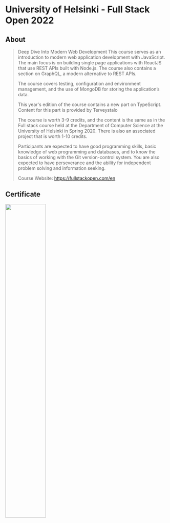 # University of Helsinki - Full Stack Open 2022

## About
>Deep Dive Into Modern Web Development
This course serves as an introduction to modern web application development with JavaScript. The main focus is on building single page applications with ReactJS that use REST APIs built with Node.js. The course also contains a section on GraphQL, a modern alternative to REST APIs.
>
>The course covers testing, configuration and environment management, and the use of MongoDB for storing the application’s data.
>
>This year's edition of the course contains a new part on TypeScript. Content for this part is provided by Terveystalo
>
>The course is worth 3-9 credits, and the content is the same as in the Full stack course held at the Department of Computer Science at the University of Helsinki in Spring 2020. There is also an associated project that is worth 1-10 credits.
>
>Participants are expected to have good programming skills, basic knowledge of web programming and databases, and to know the basics of working with the Git version-control system. You are also expected to have perseverance and the ability for independent problem solving and information seeking.
>
>Course Website: https://fullstackopen.com/en

## Certificate
<img src="https://studies.cs.helsinki.fi/stats/api/certificate/fullstackopen/en/4eb548835f4102a8ec05b4c772660f14" width="50%" />
